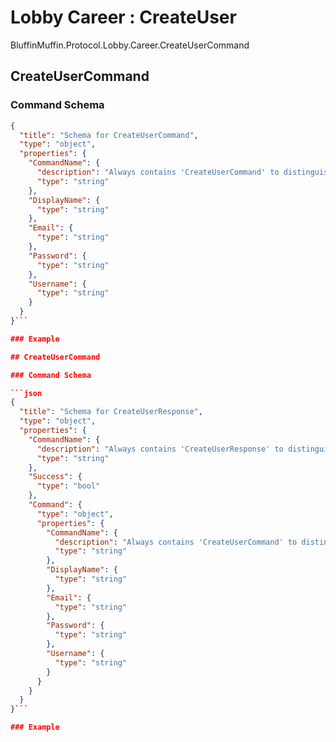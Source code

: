 # Lobby Career : CreateUser

BluffinMuffin.Protocol.Lobby.Career.CreateUserCommand

## CreateUserCommand

### Command Schema

```json
{
  "title": "Schema for CreateUserCommand",
  "type": "object",
  "properties": {
    "CommandName": {
      "description": "Always contains 'CreateUserCommand' to distinguish the command from others.",
      "type": "string"
    },
    "DisplayName": {
      "type": "string"
    },
    "Email": {
      "type": "string"
    },
    "Password": {
      "type": "string"
    },
    "Username": {
      "type": "string"
    }
  }
}```

### Example

## CreateUserCommand

### Command Schema

```json
{
  "title": "Schema for CreateUserResponse",
  "type": "object",
  "properties": {
    "CommandName": {
      "description": "Always contains 'CreateUserResponse' to distinguish the command from others.",
      "type": "string"
    },
    "Success": {
      "type": "bool"
    },
    "Command": {
      "type": "object",
      "properties": {
        "CommandName": {
          "description": "Always contains 'CreateUserCommand' to distinguish the command from others.",
          "type": "string"
        },
        "DisplayName": {
          "type": "string"
        },
        "Email": {
          "type": "string"
        },
        "Password": {
          "type": "string"
        },
        "Username": {
          "type": "string"
        }
      }
    }
  }
}```

### Example

